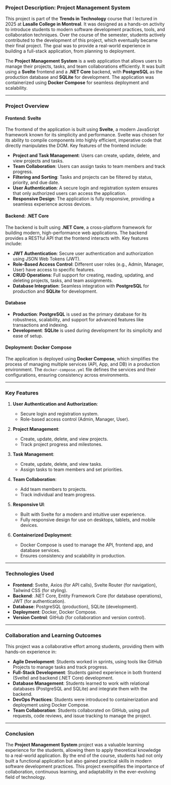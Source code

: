 ### **Project Description: Project Management System**

This project is part of the **Trends in Technology** course that I lectured in 2025 at **Lasalle College in Montreal**. It was designed as a hands-on activity to introduce students to modern software development practices, tools, and collaboration techniques. Over the course of the semester, students actively contributed to the development of this project, which eventually became their final project. The goal was to provide a real-world experience in building a full-stack application, from planning to deployment.

The **Project Management System** is a web application that allows users to manage their projects, tasks, and team collaborations efficiently. It was built using a **Svelte** frontend and a **.NET Core** backend, with **PostgreSQL** as the production database and **SQLite** for development. The application was containerized using **Docker Compose** for seamless deployment and scalability.

---

### **Project Overview**

#### **Frontend: Svelte**
The frontend of the application is built using **Svelte**, a modern JavaScript framework known for its simplicity and performance. Svelte was chosen for its ability to compile components into highly efficient, imperative code that directly manipulates the DOM. Key features of the frontend include:
- **Project and Task Management**: Users can create, update, delete, and view projects and tasks.
- **Team Collaboration**: Users can assign tasks to team members and track progress.
- **Filtering and Sorting**: Tasks and projects can be filtered by status, priority, and due date.
- **User Authentication**: A secure login and registration system ensures that only authorized users can access the application.
- **Responsive Design**: The application is fully responsive, providing a seamless experience across devices.

#### **Backend: .NET Core**
The backend is built using **.NET Core**, a cross-platform framework for building modern, high-performance web applications. The backend provides a RESTful API that the frontend interacts with. Key features include:
- **JWT Authentication**: Secure user authentication and authorization using JSON Web Tokens (JWT).
- **Role-Based Access Control**: Different user roles (e.g., Admin, Manager, User) have access to specific features.
- **CRUD Operations**: Full support for creating, reading, updating, and deleting projects, tasks, and team assignments.
- **Database Integration**: Seamless integration with **PostgreSQL** for production and **SQLite** for development.

#### **Database**
- **Production**: **PostgreSQL** is used as the primary database for its robustness, scalability, and support for advanced features like transactions and indexing.
- **Development**: **SQLite** is used during development for its simplicity and ease of setup.

#### **Deployment: Docker Compose**
The application is deployed using **Docker Compose**, which simplifies the process of managing multiple services (API, App, and DB) in a production environment. The `docker-compose.yml` file defines the services and their configurations, ensuring consistency across environments.

---

### **Key Features**
1. **User Authentication and Authorization**:
   - Secure login and registration system.
   - Role-based access control (Admin, Manager, User).

2. **Project Management**:
   - Create, update, delete, and view projects.
   - Track project progress and milestones.

3. **Task Management**:
   - Create, update, delete, and view tasks.
   - Assign tasks to team members and set priorities.

4. **Team Collaboration**:
   - Add team members to projects.
   - Track individual and team progress.

5. **Responsive UI**:
   - Built with Svelte for a modern and intuitive user experience.
   - Fully responsive design for use on desktops, tablets, and mobile devices.

6. **Containerized Deployment**:
   - Docker Compose is used to manage the API, frontend app, and database services.
   - Ensures consistency and scalability in production.

---

### **Technologies Used**
- **Frontend**: Svelte, Axios (for API calls), Svelte Router (for navigation), Tailwind CSS (for styling).
- **Backend**: .NET Core, Entity Framework Core (for database operations), JWT (for authentication).
- **Database**: PostgreSQL (production), SQLite (development).
- **Deployment**: Docker, Docker Compose.
- **Version Control**: GitHub (for collaboration and version control).

---

### **Collaboration and Learning Outcomes**
This project was a collaborative effort among students, providing them with hands-on experience in:
- **Agile Development**: Students worked in sprints, using tools like GitHub Projects to manage tasks and track progress.
- **Full-Stack Development**: Students gained experience in both frontend (Svelte) and backend (.NET Core) development.
- **Database Management**: Students learned to work with relational databases (PostgreSQL and SQLite) and integrate them with the backend.
- **DevOps Practices**: Students were introduced to containerization and deployment using Docker Compose.
- **Team Collaboration**: Students collaborated on GitHub, using pull requests, code reviews, and issue tracking to manage the project.

---

### **Conclusion**
The **Project Management System** project was a valuable learning experience for the students, allowing them to apply theoretical knowledge to a real-world application. By the end of the course, students had not only built a functional application but also gained practical skills in modern software development practices. This project exemplifies the importance of collaboration, continuous learning, and adaptability in the ever-evolving field of technology.